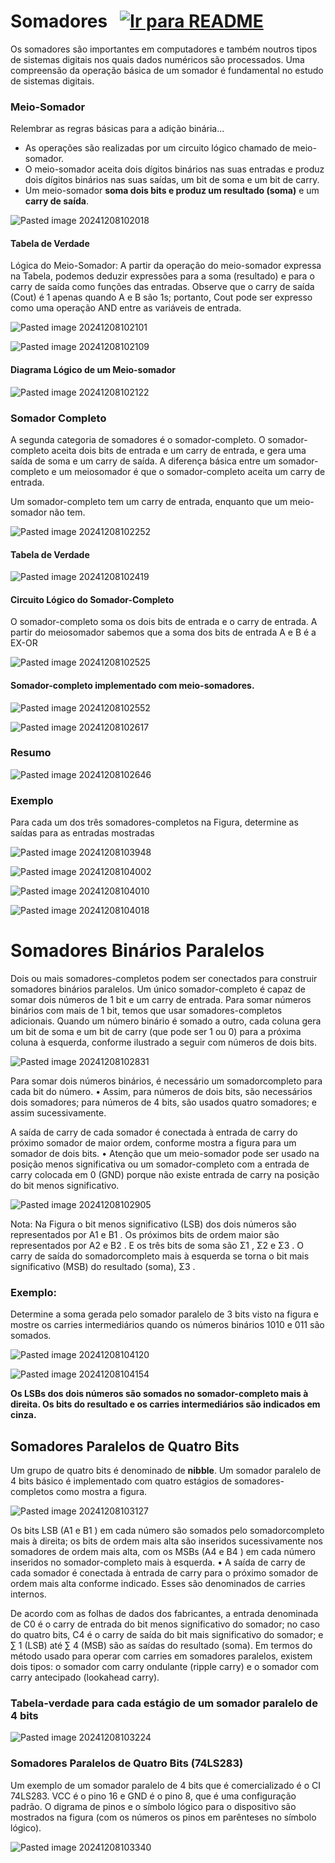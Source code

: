 # Somadores &nbsp; [![Ir para README](https://img.shields.io/badge/Indice-Verde?style=for-the-badge)](../../README.md#indice)

Os somadores são importantes em computadores e também noutros tipos de sistemas digitais nos quais dados numéricos são processados. 
Uma compreensão da operação básica de um somador é fundamental no estudo de sistemas digitais.
### Meio-Somador

Relembrar as regras básicas para a adição binária... 
- As operações são realizadas por um circuito lógico chamado de meio-somador. 
- O meio-somador aceita dois dígitos binários nas suas entradas e produz dois dígitos binários nas suas saídas, um bit de soma e um bit de carry.
- Um meio-somador **soma dois bits e produz um resultado (soma)** e um **carry de saída**.

![Pasted image 20241208102018](https://github.com/user-attachments/assets/2932020f-1c8f-48ea-950b-56c1cd0cccd5)

#### Tabela de Verdade
Lógica do Meio-Somador: A partir da operação do meio-somador expressa na Tabela, podemos deduzir expressões para a soma (resultado) e para o carry de saída como funções das entradas. Observe que o carry de saída (Cout) é 1 apenas quando A e B são 1s; portanto, Cout pode ser expresso como uma operação AND entre as variáveis de entrada.

![Pasted image 20241208102101](https://github.com/user-attachments/assets/9c82c1fb-915e-4c11-9ab2-5013711fc103)

![Pasted image 20241208102109](https://github.com/user-attachments/assets/d6ae354e-3b1b-413c-99d4-eefd57f447aa)


#### Diagrama Lógico de um Meio-somador

![Pasted image 20241208102122](https://github.com/user-attachments/assets/cbf431b7-ec7b-4a63-89ee-21b71e325627)

### Somador Completo

A segunda categoria de somadores é o somador-completo. 
O somador-completo aceita dois bits de entrada e um carry de entrada, e gera uma saída de soma e um carry de saída. 
A diferença básica entre um somador-completo e um meiosomador é que o somador-completo aceita um carry de entrada.

Um somador-completo tem um carry de entrada, enquanto que um meio-somador não tem.

![Pasted image 20241208102252](https://github.com/user-attachments/assets/4bcd1b0c-c547-432b-b2c6-cc07eb49a132)

#### Tabela de Verdade

![Pasted image 20241208102419](https://github.com/user-attachments/assets/f7f5d604-0950-489c-b3b6-6795e2024850)


#### Circuito Lógico do Somador-Completo
O somador-completo soma os dois bits de entrada e o carry de entrada. A partir do meiosomador sabemos que a soma dos bits de entrada A e B é a EX-OR

![Pasted image 20241208102525](https://github.com/user-attachments/assets/b8d07075-1dd8-4984-af64-f983e0066235)

#### Somador-completo implementado com meio-somadores.

![Pasted image 20241208102552](https://github.com/user-attachments/assets/252db53c-b5b3-4200-93ff-145148fa24ee)

![Pasted image 20241208102617](https://github.com/user-attachments/assets/5cfadf51-0e47-4c3d-b7e5-16d6c250a4d0)


### Resumo

![Pasted image 20241208102646](https://github.com/user-attachments/assets/77fa118b-1814-49d0-8ac0-6b29a797b70f)


### Exemplo

Para cada um dos três somadores-completos na Figura, determine as saídas para as entradas mostradas

![Pasted image 20241208103948](https://github.com/user-attachments/assets/8807cd17-b7b6-4820-947b-2f2b8a3b74e0)

![Pasted image 20241208104002](https://github.com/user-attachments/assets/831de1b5-8f97-4ea1-9557-4b3d17932a67)

![Pasted image 20241208104010](https://github.com/user-attachments/assets/d1176509-55db-4616-8fab-749da2d44c82)

![Pasted image 20241208104018](https://github.com/user-attachments/assets/653b9825-7540-4d58-9598-2618fd047749)


# Somadores Binários Paralelos

Dois ou mais somadores-completos podem ser conectados para construir somadores binários paralelos. 
Um único somador-completo é capaz de somar dois números de 1 bit e um carry de entrada.
Para somar números binários com mais de 1 bit, temos que usar somadores-completos adicionais. Quando um número binário é somado a outro, cada coluna gera um bit de soma e um bit de carry (que pode ser 1 ou 0) para a próxima coluna à esquerda, conforme ilustrado a seguir com números de dois bits.

![Pasted image 20241208102831](https://github.com/user-attachments/assets/e065e9b7-0d1e-4c26-89c5-b4beac719ed8)


Para somar dois números binários, é necessário um somadorcompleto para cada bit do número. • Assim, para números de dois bits, são necessários dois somadores; para números de 4 bits, são usados quatro somadores; e assim sucessivamente.

A saída de carry de cada somador é conectada à entrada de carry do próximo somador de maior ordem, conforme mostra a figura para um somador de dois bits. • Atenção que um meio-somador pode ser usado na posição menos significativa ou um somador-completo com a entrada de carry colocada em 0 (GND) porque não existe entrada de carry na posição do bit menos significativo.

![Pasted image 20241208102905](https://github.com/user-attachments/assets/eb7e7a85-16c1-494e-a77c-c0028b599ce1)

Nota: Na Figura o bit menos significativo (LSB) dos dois números são representados por A1 e B1 . Os próximos bits de ordem maior são representados por A2 e B2 . E os três bits de soma são Σ1 , Σ2 e Σ3 . O carry de saída do somadorcompleto mais à esquerda se torna o bit mais significativo (MSB) do resultado (soma), Σ3 .

### Exemplo:

Determine a soma gerada pelo somador paralelo de 3 bits visto na figura e mostre os carries intermediários quando os números binários 1010 e 011 são somados.

![Pasted image 20241208104120](https://github.com/user-attachments/assets/604fb120-d977-4a45-88a9-a7e22640e14c)

![Pasted image 20241208104154](https://github.com/user-attachments/assets/a8792060-6f9a-496e-8fea-e4f24a78c4f8)

**Os LSBs dos dois números são somados no somador-completo mais à direita. Os bits do resultado e os carries intermediários são indicados em cinza.**
## Somadores Paralelos de Quatro Bits
Um grupo de quatro bits é denominado de **nibble**. 
Um somador paralelo de 4 bits básico é implementado com quatro estágios de somadores-completos como mostra a figura.

![Pasted image 20241208103127](https://github.com/user-attachments/assets/8f69d7fd-372b-4e60-be6d-a8ce8b6097dd)

Os bits LSB (A1 e B1 ) em cada número são somados pelo somadorcompleto mais à direita; os bits de ordem mais alta são inseridos sucessivamente nos somadores de ordem mais alta, com os MSBs (A4 e B4 ) em cada número inseridos no somador-completo mais à esquerda. • A saída de carry de cada somador é conectada à entrada de carry para o próximo somador de ordem mais alta conforme indicado. Esses são denominados de carries internos.


De acordo com as folhas de dados dos fabricantes, a entrada denominada de C0 é o carry de entrada do bit menos significativo do somador; no caso do quatro bits, C4 é o carry de saída do bit mais significativo do somador; e ∑ 1 (LSB) até ∑ 4 (MSB) são as saídas do resultado (soma).
Em termos do método usado para operar com carries em somadores paralelos, existem dois tipos: o somador com carry ondulante (ripple carry) e o somador com carry antecipado (lookahead carry).

### Tabela-verdade para cada estágio de um somador paralelo de 4 bits

![Pasted image 20241208103224](https://github.com/user-attachments/assets/67d4cf3b-2063-4b7d-806f-e5b9eec7b7a7)


### Somadores Paralelos de Quatro Bits (74LS283)
Um exemplo de um somador paralelo de 4 bits que é comercializado é o CI 74LS283. 
VCC é o pino 16 e GND é o pino 8, que é uma configuração padrão. 
O digrama de pinos e o símbolo lógico para o dispositivo são mostrados na figura (com os números os pinos em parênteses no símbolo lógico).

![Pasted image 20241208103340](https://github.com/user-attachments/assets/bfd351b0-7ef5-4574-aadc-3f46ddf9ae54)
